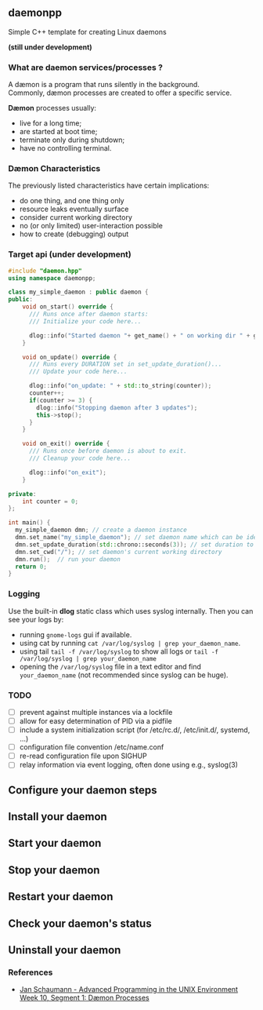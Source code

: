## daemonpp 
Simple C++ template for creating Linux daemons

**(still under development)**

### What are daemon services/processes ?
A dæmon is a program that runs silently in the background.<br>
Commonly, dæmon processes are created to offer a specific service.

**Dæmon** processes usually:
- live for a long time;
- are started at boot time;
- terminate only during shutdown;
- have no controlling terminal.

### Dæmon Characteristics
The previously listed characteristics have certain implications:

- do one thing, and one thing only
- resource leaks eventually surface
- consider current working directory
- no (or only limited) user-interaction possible
- how to create (debugging) output

### Target api (under development)
```cpp
#include "daemon.hpp"
using namespace daemonpp;

class my_simple_daemon : public daemon {
public:
    void on_start() override {
      /// Runs once after daemon starts:
      /// Initialize your code here...

      dlog::info("Started daemon "+ get_name() + " on working dir " + get_cwd());
    }

    void on_update() override {
      /// Runs every DURATION set in set_update_duration()...
      /// Update your code here...

      dlog::info("on_update: " + std::to_string(counter));
      counter++;
      if(counter >= 3) {
        dlog::info("Stopping daemon after 3 updates");
        this->stop();
      }
    }

    void on_exit() override {
      /// Runs once before daemon is about to exit.
      /// Cleanup your code here...

      dlog::info("on_exit");
    }

private:
    int counter = 0;
};

int main() {
  my_simple_daemon dmn; // create a daemon instance
  dmn.set_name("my_simple_daemon"); // set daemon name which can be identified in logs
  dmn.set_update_duration(std::chrono::seconds(3)); // set duration to sleep before triggering every update
  dmn.set_cwd("/"); // set daemon's current working directory
  dmn.run();  // run your daemon
  return 0;
}
```

### Logging
Use the built-in **dlog** static class which uses syslog internally. Then you can 
see your logs by:
- running `gnome-logs` gui if available.
- using cat by running `cat /var/log/syslog | grep your_daemon_name`. 
- using tail `tail -f /var/log/syslog` to show all logs or `tail -f /var/log/syslog | grep your_daemon_name`
- opening the `/var/log/syslog` file in a text editor and find `your_daemon_name` (not recommended since syslog can be huge).

### TODO
- [ ] prevent against multiple instances via a lockfile
- [ ] allow for easy determination of PID via a pidfile
- [ ] include a system initialization script (for /etc/rc.d/, /etc/init.d/, systemd, …)
- [ ] configuration file convention /etc/name.conf
- [ ] re-read configuration file upon SIGHUP
- [ ] relay information via event logging, often done using e.g., syslog(3)

## Configure your daemon steps
## Install your daemon
## Start your daemon
## Stop your daemon
## Restart your daemon
## Check your daemon's status
## Uninstall your daemon

### References
- [Jan Schaumann - Advanced Programming in the UNIX Environment Week 10, Segment 1: Dæmon Processes](./guide-linux-daemons.pdf)
